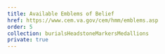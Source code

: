 ```yaml
---
title: Available Emblems of Belief
href: https://www.cem.va.gov/cem/hmm/emblems.asp
order: 5
collection: burialsHeadstoneMarkersMedallions
private: true
---
```

